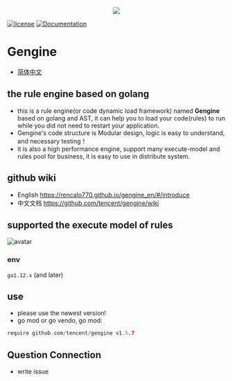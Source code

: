 <div align="center">
  <img src="gengine.png">
</div>

[![license](https://img.shields.io/badge/license-BSD-blue.svg)]()
[![Documentation](https://img.shields.io/badge/api-reference-blue.svg)](https://github.com/tencent/gengine/wiki)

# Gengine
- [简体中文](README_zh.md)

## the rule engine based on golang
- this is a rule engine(or code dynamic load framework) named **Gengine** based on golang and AST, it can help you to load your code(rules) to run while you did not need to restart your application.
- Gengine's code structure is Modular design, logic is easy to understand, and necessary testing！
- it is also a high performance engine, support many execute-model and rules pool for business, it is easy to use in distribute system.

## github wiki
- English https://rencalo770.github.io/gengine_en/#/introduce
- 中文文档 https://github.com/tencent/gengine/wiki

## supported the execute model of rules
 ![avatar](exe_model.jpg)


### env
`go1.12.x` (and later)

## use
- please use the newest version!
- go mod or go vendo, go mod:
```go
require github.com/tencent/gengine v1.5.7
```

## Question Connection
- write issue
